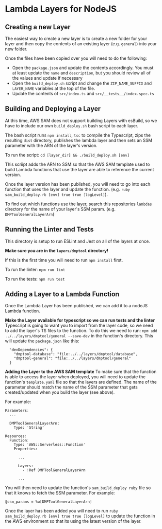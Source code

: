 # Lambda Layers for NodeJS

## Creating a new Layer
The easiest way to create a new layer is to create a new folder for your layer and then copy the contents of an existing layer (e.g. `general`) into your new folder.

Once the files have been copied over you will need to do the following:
- Open the `package.json` and update the contents accordingly. You must at least update the `name` and `description`, but you should review all of the values and update if necessary
- Open the `build_deploy.sh` script and change the `ZIP_NAME_SUFFIX` and `LAYER_NAME` variables at the top of the file.
- Update the contents of `src/index.ts` and `src/__tests__/index.spec.ts`

## Building and Deploying a Layer
At this time, AWS SAM does not support building Layers with esBuild, so we have to include our own `build_deploy.sh` bash script to each layer.

The bash script runs `npm install`, `tsc` to compile the Typescript, zips the resulting `dist` directory, publishes the lambda layer and then sets an SSM parameter with the ARN of the layer's version.

To run the script: `cd [layer_dir] && ./build_deploy.sh [env]`

This scriipt adds the ARN to SSM so that the AWS SAM template used to build Lambda functions that use the layer are able to reference the current version.

Once the layer version has been published, you will need to go into each function that uses the layer and update the function. (e.g. `ruby sam_build_deploy.rb [env] true true [logLevel]`).

To find out which functions use the layer, search this repositories `lambdas` directory for the name of your layer's SSM param. (e.g. `DMPToolGeneralLayerArn`)

## Running the Linter and Tests
This directory is setup to run ESLint and Jest on all of the layers at once.

**Make sure you are in the `layers/dmptool` directory!**

If this is the first time you will need to run `npm install` first.

To run the linter: `npm run lint`

To run the tests: `npm run test`

## Adding a Layer to a Lambda Function
Once the Lambda Layer has been published, we can add it to a nodeJS Lambda function.

**Make the Layer available for typescript so we can run tests and the linter**
Typescript is going to want you to import from the layer code, so we need to add the layer's TS files to the function. To do this we need to run: `npm add ../../layers/dmptool/general --save-dev` in the function's directory.
This will update the `package.json` like this:
```
  "devDependencies": {
    "dmptool-database": "file:../../layers/dmptool/database",
    "dmptool-general": "file:../../layers/dmptool/general"
  }
```

**Adding the Layer to the AWS SAM template**
To make sure that the function is able to access the layer when deployed, you will need to update the function's `template.yaml` file so that the layers are defined. The name of the parameter should match the name of the SSM parameter that gets created/updated when you build the layer (see above).

For example:

```
Parameters:
  ...

  DMPToolGeneralLayerArn:
    Type: 'String'

Resources:
  Function:
    Type: 'AWS::Serverless::Function'
    Properties:

      ...

      Layers:
        - !Ref DMPToolGeneralLayerArn

      ...
```

You will then need to update the function's `sam_build_deploy ruby` file so that it knows to fetch the SSM parameter. For example:
```
@ssm_params = %w[DMPToolGeneralLayerArn]
```

Once the layer has been added you will need to run `ruby sam_build_deploy.rb [env] true true [logLevel]` to update the function in the AWS environment so that its using the latest version of the layer.